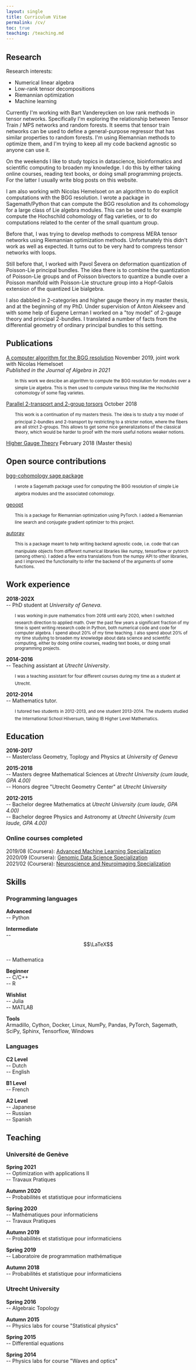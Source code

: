 ```yaml
---
layout: single
title: Curriculum Vitae
permalink: /cv/
toc: true
teaching: /teaching.md
---
```


## Research

Research interests:  
- Numerical linear algebra
- Low-rank tensor decompositions
- Riemannian optimization
- Machine learning

Currently I'm working with Bart Vandereycken on low rank methods in tensor networks. Specifically
I'm exploring the relationship between Tensor Train / MPS networks and random forests. It seems that
tensor train networks can be used to define a general-purpose regressor that has similar properties
to random forests. I'm using Riemannian methods to optimize them, and I'm trying to keep all my code
backend agnostic so anyone can use it. 

On the weekends I like to study topics in datascience, bioinformatics and scientific computing to
broaden my knowledge. I do this by either taking online courses, reading text books, or doing
small programming projects. For the latter I usually write blog posts on this website.

I am also working with Nicolas Hemelsoet on an algorithm to do explicit computations with the BGG
resolution. I wrote a package in Sagemath/Python that can compute the BGG resolution and its 
cohomology for a large class of Lie algebra modules. This can be used to for example compute
the Hochschild cohomology of flag varieties, or to do computations related to the center of the
small quantum group. 

Before that, I was trying to develop methods to compress MERA tensor networks using Riemannian
optimization methods. Unfortunately this didn't work as well as expected. It turns out to be very
hard to compress tensor networks with loops.

Still before that, I worked with Pavol Ševera on deformation quantization of Poisson-Lie principal
bundles. The idea there is to combine the quantization of Poisson-Lie groups and of Poisson
bivectors to quantize a bundle over a Poisson manifold with Poisson-Lie structure group into a
Hopf-Galois extension of the quantized Lie bialgebra.

I also dabbled in 2-categories and higher gauge theory in my master thesis, and at the beginning of
my PhD. Under supervision of Anton Alekseev and with some help of Eugene Lerman I worked on a "toy
model" of 2-gauge theory and principal 2-bundles. I translated a number of facts from the
differential geometry of ordinary principal bundles to this setting.


## Publications

[A computer algorithm for the BGG resolution](https://www.sciencedirect.com/science/article/abs/pii/S0021869320305135) November 2019, joint work with Nicolas Hemelsoet  
_Published in the Journal of Algebra in 2021_
<ul style="list-style-type:none;">
  <li><sup> In this work we descibe an algorithm to compute the BGG resolution for modules over a simple Lie algebra. This is then used to compute various thing like the Hochschild cohomology of some flag varietes.</sup></li>
</ul>

[Parallel 2-transport and 2-group torsors](https://arxiv.org/abs/1811.10060) October 2018
<ul style="list-style-type:none;">
  <li><sup>This work is a continuation of my masters thesis. The idea is to study
  a toy model of principal 2-bundles and 2-transport by restricting to a stricter notion, where the fibers are all strict 2-groups.
  This allows to get some nice generalizations of the classical theory, which would
  be harder to proof with the more useful notions weaker notions.</sup></li>
</ul>

[Higher Gauge Theory](https://dspace.library.uu.nl/handle/1874/361953) February 2018 (Master thesis)

## Open source contributions

[bgg-cohomology sage package](https://github.com/RikVoorhaar/bgg-cohomology)
<ul style="list-style-type:none;">
  <li><sup>I wrote a Sagemath package used for computing the BGG resolution of simple Lie algebra modules and the associated cohomology. </sup></li>
</ul>

[geoopt](https://github.com/geoopt/geoopt)
<ul style="list-style-type:none;">
  <li><sup>This is a package for Riemannian optimization using PyTorch. I added a Riemannian line search and conjugate gradient optimizer to this project. </sup></li>
</ul>

[autoray](https://github.com/jcmgray/autoray)
<ul style="list-style-type:none;">
  <li><sup>This is a package meant to help writing backend agnostic code, i.e. code that can manipulate objects from different numerical libraries like numpy, tensorflow or pytorch (among others). I added a few extra translations from the numpy API to other libraries, and I improved the functionality
  to infer the backend of the arguments of some functions. </sup></li>
</ul>

## Work experience

**2018-202X**  
-- PhD student at _University of Geneva_. 
<ul style="list-style-type:none;">
<li><sup>I was working in pure mathematics from 2018 until early
2020, when I switched research direction to applied math. Over the past few years a significant
fraction of my time is spent writing research code in Python, both numerical code and code for
computer algebra. I spend about 20% of my time teaching. I also spend about 20% of my time studying 
to broaden my knowledge about data science and scientific computing, either by doing online courses,
reading text books, or doing small programming projects. </sup></li>
</ul>

**2014-2016**  
-- Teaching assistant at _Utrecht University_.
<ul style="list-style-type:none;">
<li><sup>I was a teaching assistant for four different courses
during my time as a student at Utrecht.  </sup></li>
</ul>

**2012-2014**  
-- Mathematics tutor. 
<ul style="list-style-type:none;">
<li><sup> I tutored two students in 2012-2013, and one student 2013-2014. The students studied 
the International School Hilversum, taking IB Higher Level Mathematics. </sup></li>
</ul>

## Education

**2016-2017**  
-- Masterclass Geometry, Toplogy and Physics at _University of Geneva_

**2015-2018**  
-- Masters degree Mathematical Sciences at _Utrecht University_ _(cum laude, GPA 4.00)_  
-- Honors degree "Utrecht Geometry Center" at _Utrecht University_

**2012-2015**  
-- Bachelor degree Mathematics at _Utrecht University_ _(cum laude, GPA 4.00)_  
-- Bachelor degree Physics and Astronomy at _Utrecht University_ _(cum laude, GPA 4.00)_

### Online courses completed
2019/08 (Coursera): [Advanced Machine Learning Specialization](https://www.coursera.org/account/accomplishments/specialization/5BM8U5DJJCJN)  
2020/09 (Coursera): [Genomic Data Science Specialization](https://www.coursera.org/account/accomplishments/specialization/NYQNJVCT7XV3)  
2021/02 (Coursera): [Neuroscience and Neuroimaging Specialization](https://www.coursera.org/account/accomplishments/specialization/REWS86DYU496)

## Skills

### Programming languages
**Advanced**  
-- Python

**Intermediate**  
-- $$\LaTeX$$  
-- Mathematica

**Beginner**  
-- C/C++  
-- R

**Wishlist**  
-- Julia  
-- MATLAB

**Tools**  
Armadillo, Cython, Docker, Linux, NumPy, Pandas, PyTorch, Sagemath, SciPy, Sphinx, Tensorflow, Windows

### Languages
**C2 Level**  
-- Dutch  
-- English

**B1 Level**  
-- French

**A2 Level**  
-- Japanese  
-- Russian  
-- Spanish

## Teaching
### Université de Genève

**Spring 2021**  
-- Optimization with applications II  
-- Travaux Pratiques

**Autumn 2020**  
-- Probabilités et statistique pour informaticiens  

**Spring 2020**  
-- Mathématiques pour informaticiens  
-- Travaux Pratiques

**Autumn 2019**  
-- Probabilités et statistique pour informaticiens

**Spring 2019**  
-- Laboratoire de programmation mathématique

**Autumn 2018**  
-- Probabilités et statistique pour informaticiens

### Utrecht University
**Spring 2016**  
-- Algebraic Topology

**Autumn 2015**  
-- Physics labs for course "Statistical physics"

**Spring 2015**  
-- Differential equations

**Spring 2014**  
-- Physics labs for course "Waves and optics"